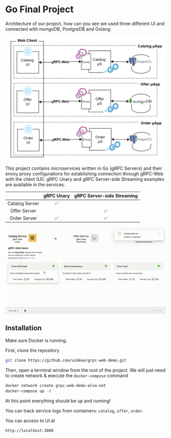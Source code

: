 # Go Final Project

Architecture of our project, how can you see we used three different UI and connected with mongoDB, PostgreDB and Golang.


<p align="center"> 
<img src="./diagram.png" width="500" />
</p>

This project contains microservices written in Go (gRPC Servers) and their envoy proxy configurations for establishing connection through gRPC-Web with the client (UI). gRPC Unary and gRPC Server-side Streaming examples are available in the services.

|            | gRPC Unary | gRPC Server-side Streaming |
| :--------: | :--------: | :------------------------: |
| Catalog Server |     ✅     |                            |
|  Offer Server  |            |             ✅             |
|  Order Server  |     ✅     |             ✅             |

![](./ui.gif)

## Installation

Make sure Docker is running.

First, clone the repository

```bash
git clone https://github.com/uid4oe/grpc-web-demo.git
```

Then, open a terminal window from the root of the project.
We will just need to create network & execute the `docker-compose` command

```bash
docker network create grpc-web-demo-alva-net
docker-compose up -d
```

At this point everything should be up and running!

You can track service logs from containers: `catalog`, `offer`, `order`.

You can access to UI at

```bash
http://localhost:3000
```
